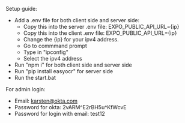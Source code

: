 Setup guide:
- Add a .env file for both client side and server side:
  -  Copy this into the server .env file: EXPO_PUBLIC_API_URL={ip}
  -  Copy this into the client .env file: EXPO_PUBLIC_API_URL={ip}
  -  Change the {ip} for your ipv4 address.
    -  Go to commmand prompt
    -  Type in "ipconfig"
    -  Select the ipv4 address
- Run "npm i" for both client side and server side
- Run "pip install easyocr" for server side
- Run the start.bat


For admin login:
  -  Email: karsten@okta.com
  -  Password for okta: 2vARM^E2rBH5u^KfWcvE
  -  Password for login with email: test12
